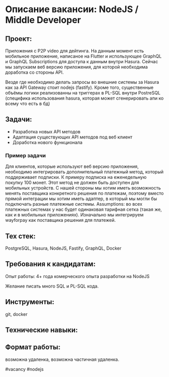 # Описание вакансии: NodeJS / Middle Developer
## Проект: 
Приложения с P2P video для дейтинга. 
На данным момент есть мобильное приложение, написаное на Flutter и использующее GraphQL и GraphQL Subscriptions для доступа к данным внутри Hasura. Сейчас мы запускаем веб версию приложения, для которой необходима доработка со стороны API. 

Везде где необходимо делать запросы во внешние системы за Hasura как за API Gateway стоит nodejs (fastify). Кроме того, существенные объёмы логики реализованны на триггерах в PL-SQL внутри PostreSQL (специфика использования hasura, которая может сгенерировать апи ко всему что есть в бд)

## Задачи: 
- Разработка новых API методов 
- Адаптация существующих API методов под веб клиент
- Доработка нового функционала

### Пример задачи
Для клиентов, которые используют веб версию приложения, необходимо интегрировать дополнительный платежный метод, который поддерживает подписки. К примеру подписка на еженедельную покупку 100 монет. Этот метод не должен быть доступен для мобильных устройств. С нашей стороны мы хотим иметь возможность менять поставщика конкретного решения по платежам, поэтому вместо прямой интеграции мы хотим иметь адаптер, в который мы могли бы подключать разные платежные системы. 
Assumptions: во всех платежных системах у нас будет одинаковая тарифная сетка (такая же, как и в мобильных приложениях). Изначально мы интегрируем wayforpay как поставщика решения для платежей.

## Тех стек: 
PostgreSQL, Hasura, NodeJS, Fastify, GraphQL, Docker

## Требования к кандидатам:
Опыт работы: 4+ года комерческого опыта разработки на NodeJS

Желание писать много SQL и PL-SQL кода.
## Инструменты: 
git, docker
## Технические навыки: 

## Формат работы: 
возможна удаленка, возможна частичная удаленка.

#vacancy #nodejs